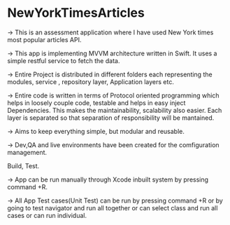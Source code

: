 # NewYorkTimesArticles

-> This is an assessment application where I have used New York times most popular articles API. 

-> This app is implementing MVVM architecture written in Swift. It uses a simple restful service to fetch the data.

-> Entire Project is distributed in different folders each representing the modules, service , repository layer, Application layers etc.

-> Entire code is written in terms of Protocol oriented programming which helps in loosely couple code, testable and helps in easy inject Dependencies. This makes the maintainability, scalability also easier.
    Each layer is separated so that separation of responsibility will be
    mantained. 

-> Aims to keep everything simple, but modular and reusable.

-> Dev,QA and live environments have been created for the comfiguration management. 

Build, Test.

-> App can be run manually through Xcode inbuilt system by pressing command +R.

-> All App Test cases(Unit Test) can be run by pressing command +R or by going to test navigator and run all together or can select class and run all cases or can run individual.
